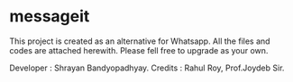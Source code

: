 # messageit

This project is created as an alternative for Whatsapp. All the files and codes are attached herewith. Please fell free to upgrade as your own. 

Developer : Shrayan Bandyopadhyay. 
Credits : Rahul Roy, Prof.Joydeb Sir. 
